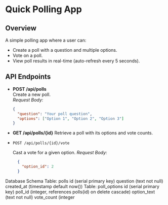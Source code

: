 # Quick Polling App

## Overview
A simple polling app where a user can:
- Create a poll with a question and multiple options.
- Vote on a poll.
- View poll results in real-time (auto-refresh every 5 seconds).

## API Endpoints
- **POST /api/polls**  
  Create a new poll.  
  *Request Body:*  
  ```json
  {
    "question": "Your poll question",
    "options": ["Option 1", "Option 2", "Option 3"]
  }

- **GET /api/polls/{id}**
    Retrieve a poll with its options and vote counts.
-     POST /api/polls/{id}/vote
    Cast a vote for a given option.
      *Request Body:*  
  ```json
    {
      "option_id": 2
    } 

Database Schema
Table: polls
id (serial primary key)
question (text not null)
created_at (timestamp default now())
Table: poll_options
id (serial primary key)
poll_id (integer, references polls(id) on delete cascade)
option_text (text not null)
vote_count (integer 